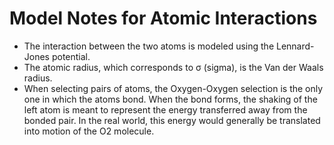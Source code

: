 Model Notes for Atomic Interactions
===================================

+ The interaction between the two atoms is modeled using the Lennard-Jones potential.
+ The atomic radius, which corresponds to σ (sigma), is the Van der Waals radius.
+ When selecting pairs of atoms, the Oxygen-Oxygen selection is the only one in which the atoms bond.  When the bond
forms, the shaking of the left atom is meant to represent the energy transferred away from the bonded pair.  In the
real world, this energy would generally be translated into motion of the O2 molecule.
